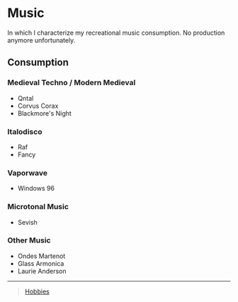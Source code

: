 Music
=====

In which I characterize my recreational music consumption. No production anymore unfortunately.



Consumption
-----------

### Medieval Techno / Modern Medieval

-   Qntal
-   Corvus Corax
-   Blackmore's Night

### Italodisco

-   Raf
-   Fancy

### Vaporwave

-   Windows 96

### Microtonal Music

-   Sevish

### Other Music

-   Ondes Martenot
-   Glass Armonica
-   Laurie Anderson

* * * * *

> [Hobbies](Hobbies)
